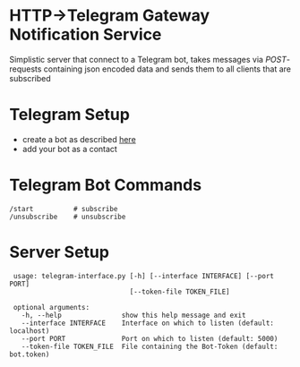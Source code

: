# HTTP->Telegram Gateway Notification Service
Simplistic server that connect to a Telegram bot, takes messages via *POST*-requests containing json encoded data and sends them to all clients that are subscribed

# Telegram Setup
- create a bot as described [here](https://core.telegram.org/bots)
- add your bot as a contact

# Telegram Bot Commands

    /start          # subscribe
    /unsubscribe    # unsubscribe

# Server Setup

     usage: telegram-interface.py [-h] [--interface INTERFACE] [--port PORT]
                                  [--token-file TOKEN_FILE]
     
     optional arguments:
       -h, --help               show this help message and exit
       --interface INTERFACE    Interface on which to listen (default: localhost)
       --port PORT              Port on which to listen (default: 5000)
       --token-file TOKEN_FILE  File containing the Bot-Token (default: bot.token)

